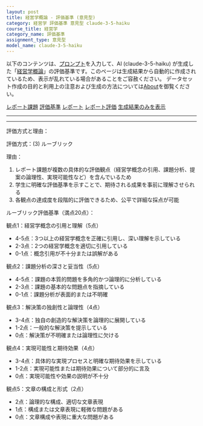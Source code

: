 ```yaml
---
layout: post
title: 経営学概論 - 評価基準 (意見型)
category: 経営学 評価基準 意見型 claude-3-5-haiku
course_title: 経営学
category_name: 評価基準
assignment_type: 意見型
model_name: claude-3-5-haiku
---
```


以下のコンテンツは、[プロンプト](http://127.0.0.1:8000/generated/経営学/claude-3-5-haiku/prompt_評価基準-意見型.md)を入力して、AI (claude-3-5-haiku) が生成した「[経営学概論](/contents/経営学/)」の評価基準です。このページは生成結果から自動的に作成されているため、表示が乱れている場合があることをご容赦ください。
データセット作成の目的と利用上の注意および生成の方法については[About](/About)を御覧ください。

[レポート課題](../レポート課題-意見型)
[評価基準](../評価基準-意見型)
[レポート](../レポート-意見型)
[レポート評価](../レポート評価-意見型)
[生成結果のみを表示](http://127.0.0.1:8000/generated/経営学/claude-3-5-haiku/評価基準-意見型.md)
  

***
***
  
評価方式と理由：

評価方式：(3) ルーブリック

理由：
1. レポート課題が複数の具体的な評価観点（経営学概念の引用、課題分析、提案の論理性、実現可能性など）を含んでいるため
2. 学生に明確な評価基準を示すことで、期待される成果を事前に理解させられる
3. 各観点の達成度を段階的に評価できるため、公平で詳細な採点が可能

ルーブリック評価基準（満点20点）：

観点1：経営学概念の引用と理解（5点）
- 4-5点：3つ以上の経営学概念を正確に引用し、深い理解を示している
- 2-3点：2つの経営学概念を適切に引用している
- 0-1点：概念引用が不十分または誤解がある

観点2：課題分析の深さと妥当性（5点）
- 4-5点：課題の本質的問題を多角的かつ論理的に分析している
- 2-3点：課題の基本的な問題点を指摘している
- 0-1点：課題分析が表面的または不明確

観点3：解決策の独創性と論理性（4点）
- 3-4点：独自の創造的な解決策を論理的に展開している
- 1-2点：一般的な解決策を提示している
- 0点：解決策が不明確または論理性に欠ける

観点4：実現可能性と期待効果（4点）
- 3-4点：具体的な実現プロセスと明確な期待効果を示している
- 1-2点：実現可能性または期待効果について部分的に言及
- 0点：実現可能性や効果の説明が不十分

観点5：文章の構成と形式（2点）
- 2点：論理的な構成、適切な文章表現
- 1点：構成または文章表現に軽微な問題がある
- 0点：文章構成や表現に重大な問題がある
